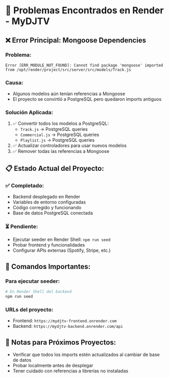 # 🚨 Problemas Encontrados en Render - MyDJTV

## ❌ **Error Principal: Mongoose Dependencies**

### **Problema:**
```
Error [ERR_MODULE_NOT_FOUND]: Cannot find package 'mongoose' imported from /opt/render/project/src/server/src/models/Track.js
```

### **Causa:**
- Algunos modelos aún tenían referencias a Mongoose
- El proyecto se convirtió a PostgreSQL pero quedaron imports antiguos

### **Solución Aplicada:**
1. ✅ Convertir todos los modelos a PostgreSQL:
   - `Track.js` → PostgreSQL queries
   - `Commercial.js` → PostgreSQL queries  
   - `Playlist.js` → PostgreSQL queries
2. ✅ Actualizar controladores para usar nuevos modelos
3. ✅ Remover todas las referencias a Mongoose

## 📋 **Estado Actual del Proyecto:**

### **✅ Completado:**
- Backend desplegado en Render
- Variables de entorno configuradas
- Código corregido y funcionando
- Base de datos PostgreSQL conectada

### **⏳ Pendiente:**
- Ejecutar seeder en Render Shell: `npm run seed`
- Probar frontend y funcionalidades
- Configurar APIs externas (Spotify, Stripe, etc.)

## 🔧 **Comandos Importantes:**

### **Para ejecutar seeder:**
```bash
# En Render Shell del backend
npm run seed
```

### **URLs del proyecto:**
- Frontend: `https://mydjtv-frontend.onrender.com`
- Backend: `https://mydjtv-backend.onrender.com/api`

## 📝 **Notas para Próximos Proyectos:**
- Verificar que todos los imports estén actualizados al cambiar de base de datos
- Probar localmente antes de desplegar
- Tener cuidado con referencias a librerías no instaladas